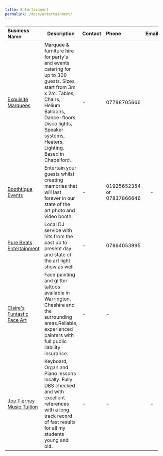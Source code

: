 ```yaml
---
title: Entertainment
permalink: /docs/entertainment/
---
```


| Business Name | Description        | Contact   | Phone  | Email           | Social Link     |
| :------------- |------------------| :--------------- | :----- | :--------------:| :-----------: |
|[Exquisite Marquees](http://www.exquisitemarquees.com)|Marquee & furniture hire for party's and events catering for up to 300 guests. Sizes start from 3m x 2m. Tables, Chairs, Helium Balloons, Dance-floors, Disco lights, Speaker systems, Heaters, Lighting. Based in Chapelford.|-|07798705666|[<i class="fa fa-envelope"/>](mailto:Info@exquisitemarquees.com)|-|
|[Boothtique Events](http://www.boothtique.co.uk)|Entertain your guests whilst creating memories that will last forever in our state of the art photo and video booth.|-|01925652354 or 07837866646|-|-|
|[Pure Beats Entertainment](http://www.purebeats.co.uk)|Local DJ service with hits from the past up to present day and state of the art light show as well.|-|07864053995|[<i class="fa fa-envelope"/>](mailto:Purebeats@live.com)|-|
|[Claire's Funtastic Face Art](https://www.facebook.com/ClairesFuntasticFaceArt/posts/465726726843657)|Face painting and glitter tattoos available in Warrington, Cheshire and the surrounding areas.Reliable, experienced painters with full public liability insurance.|-|-|[<i class="fa fa-envelope"/>](mailto:clairesfuntasticfaceart@gmail.com)|[<i class="fa fa-facebook"/>](https://www.facebook.com/ClairesFuntasticFaceArt/posts/465726726843657)|
|[Joe Tierney Music Tuition](http://www.joetierneymusic.yolasite.com)|Keyboard, Organ and Piano lessons locally. Fully DBS checked and with excellent references with a long track record of fast results for all my students young and old.|-|-|-|-|
